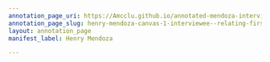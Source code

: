 ```yaml
---
annotation_page_uri: https://Amcclu.github.io/annotated-mendoza-interview/annotations/henry-mendoza-canvas-1-interviewee--relating-firsthand-experiences--body-language--tilt-head--furrowed-brow-.json
annotation_page_slug: henry-mendoza-canvas-1-interviewee--relating-firsthand-experiences--body-language--tilt-head--furrowed-brow-
layout: annotation_page
manifest_label: Henry Mendoza

---
```

